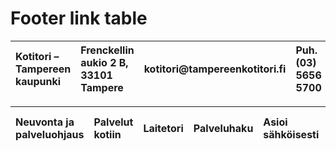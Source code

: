 
# Footer link table

| Kotitori – Tampereen kaupunki | Frenckellin aukio 2 B, 33101 Tampere          | kotitori&#65279;@tampereenkotitori.fi  | Puh. (03) 5656 5700 |                                          
|:---                           | :---                                          |:---                                    |:---                 |   




| Neuvonta ja palveluohjaus     | Palvelut kotiin                               | Laitetori                              | Palveluhaku         | Asioi sähköisesti             | Aukioloajat ja yhteystiedot   | Palveluntarjoajille  | Ota yhteyttä             |
| :---                          |:---                                           | :---                                   |:---                 |:---                           | :---                          | :---                 | :---                     |      

